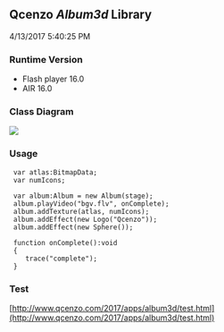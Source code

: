 ## Qcenzo *Album3d* Library ##
4/13/2017 5:40:25 PM 
### Runtime Version ###
- Flash player 16.0
- AIR 16.0
### Class Diagram ###
![](http://www.qcenzo.com/2017/apps/album3d/0.jpg)
### Usage ###

	 var atlas:BitmapData;
	 var numIcons;
	 
	 var album:Album = new Album(stage);	
	 album.playVideo("bgv.flv", onComplete); 
	 album.addTexture(atlas, numIcons);
	 album.addEffect(new Logo("Qcenzo"));
	 album.addEffect(new Sphere()); 
	 
	 function onComplete():void 
	 {	
	 	trace("complete");	
	 }
	 
### Test ###
[http://www.qcenzo.com/2017/apps/album3d/test.html](http://www.qcenzo.com/2017/apps/album3d/test.html)
